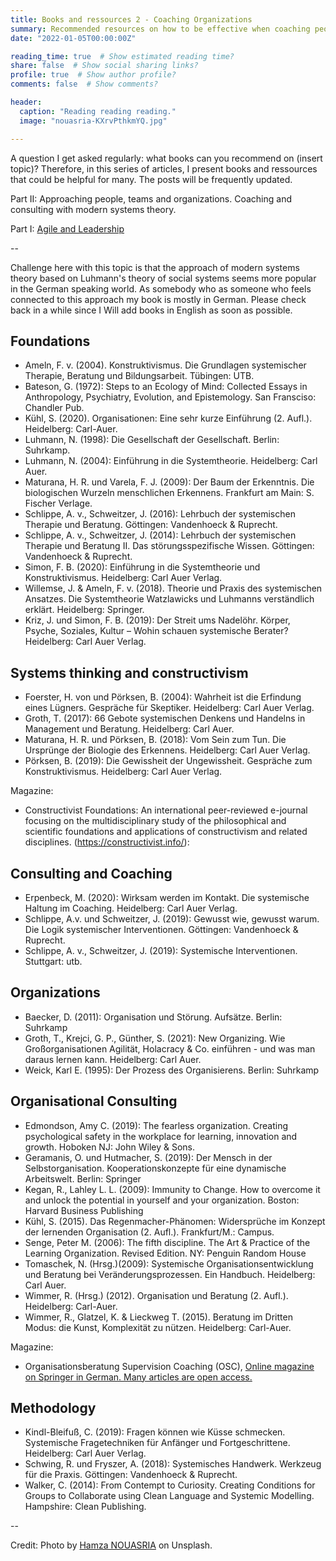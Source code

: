 ```yaml
---
title: Books and ressources 2 - Coaching Organizations  
summary: Recommended resources on how to be effective when coaching people or organizations.
date: "2022-01-05T00:00:00Z"

reading_time: true  # Show estimated reading time?
share: false  # Show social sharing links?
profile: true  # Show author profile?
comments: false  # Show comments?

header:
  caption: "Reading reading reading."
  image: "nouasria-KXrvPthkmYQ.jpg"

---
```


A question I get asked regularly: what books can you recommend on (insert topic)? Therefore, in this series of articles, I present books and ressources that could be helpful for many. The posts will be frequently updated. 

Part II: Approaching people, teams and organizations. Coaching and consulting with modern systems theory.

Part I: [Agile and Leadership](https://www.martinstahl.info/post/202110-books1-agileleadership/)

--

Challenge here with this topic is that the approach of modern systems theory based on Luhmann's theory of social systems seems more popular in the German speaking world. As somebody who as someone who feels connected to this approach my book is mostly in German. Please check back in a while since I Will add books in English as soon as possible.


## Foundations

- Ameln, F. v. (2004). Konstruktivismus. Die Grundlagen systemischer Therapie, Beratung und Bildungsarbeit. Tübingen: UTB.
- Bateson, G. (1972): Steps to an Ecology of Mind: Collected Essays in Anthropology, Psychiatry, Evolution, and Epistemology. San Fransciso: Chandler Pub.
- Kühl, S. (2020). Organisationen: Eine sehr kurze Einführung (2. Aufl.). Heidelberg: Carl-Auer.
- Luhmann, N. (1998): Die Gesellschaft der Gesellschaft. Berlin: Suhrkamp.
- Luhmann, N. (2004): Einführung in die Systemtheorie. Heidelberg: Carl Auer.
- Maturana, H. R. und Varela, F. J. (2009): Der Baum der Erkenntnis. Die biologischen Wurzeln menschlichen Erkennens. Frankfurt am Main: S. Fischer Verlage.
- Schlippe, A. v., Schweitzer, J. (2016): Lehrbuch der systemischen Therapie und Beratung. Göttingen: Vandenhoeck & Ruprecht.
- Schlippe, A. v., Schweitzer, J. (2014): Lehrbuch der systemischen Therapie und Beratung II. Das störungsspezifische Wissen. Göttingen: Vandenhoeck & Ruprecht.
- Simon, F. B. (2020): Einführung in die Systemtheorie und Konstruktivismus. Heidelberg: Carl Auer Verlag.
- Willemse, J. & Ameln, F. v. (2018). Theorie und Praxis des systemischen Ansatzes. Die Systemtheorie Watzlawicks und Luhmanns verständlich erklärt. Heidelberg: Springer.
- Kriz, J. und Simon, F. B. (2019): Der Streit ums Nadelöhr. Körper, Psyche, Soziales, Kultur – Wohin schauen systemische Berater? Heidelberg: Carl Auer Verlag.

 

## Systems thinking and constructivism

- Foerster, H. von und Pörksen, B. (2004): Wahrheit ist die Erfindung eines Lügners. Gespräche für Skeptiker. Heidelberg: Carl Auer Verlag.
- Groth, T. (2017): 66 Gebote systemischen Denkens und Handelns in Management und Beratung. Heidelberg: Carl Auer.
- Maturana, H. R. und Pörksen, B. (2018): Vom Sein zum Tun. Die Ursprünge der Biologie des Erkennens. Heidelberg: Carl Auer Verlag.
- Pörksen, B. (2019): Die Gewissheit der Ungewissheit. Gespräche zum Konstruktivismus. Heidelberg: Carl Auer Verlag.

Magazine:

- Constructivist Foundations: An international peer-reviewed e-journal focusing on the multidisciplinary study of the philosophical and scientific foundations and applications of constructivism and related disciplines.  (https://constructivist.info/):



## Consulting and Coaching

- Erpenbeck, M. (2020): Wirksam werden im Kontakt. Die systemische Haltung im Coaching. Heidelberg: Carl Auer Verlag.
- Schlippe, A.v. und Schweitzer, J. (2019): Gewusst wie, gewusst warum. Die Logik systemischer Interventionen. Göttingen: Vandenhoeck & Ruprecht.
- Schlippe, A. v., Schweitzer, J. (2019): Systemische Interventionen. Stuttgart: utb.


 
## Organizations

- Baecker, D. (2011): Organisation und Störung. Aufsätze. Berlin: Suhrkamp
- Groth, T., Krejci, G. P., Günther, S. (2021): New Organizing. Wie Großorganisationen Agilität, Holacracy & Co. einführen - und was man daraus lernen kann. Heidelberg: Carl Auer.
- Weick, Karl E. (1995): Der Prozess des Organisierens. Berlin: Suhrkamp



## Organisational Consulting

- Edmondson, Amy C. (2019): The fearless organization. Creating psychological safety in the workplace for learning, innovation and growth. Hoboken NJ: John Wiley & Sons.
- Geramanis, O. und Hutmacher, S. (2019): Der Mensch in der Selbstorganisation. Kooperationskonzepte für eine dynamische Arbeitswelt. Berlin: Springer
- Kegan, R., Lahley L. L. (2009): Immunity to Change. How to overcome it and unlock the potential in yourself and your organization. Boston: Harvard Business Publishing
- Kühl, S. (2015). Das Regenmacher-Phänomen: Widersprüche im Konzept der lernenden Organisation (2. Aufl.). Frankfurt/M.: Campus.
- Senge, Peter M. (2006): The fifth discipline. The Art & Practice of the Learning Organization. Revised Edition. NY: Penguin Random House
- Tomaschek, N. (Hrsg.)(2009): Systemische Organisationsentwicklung und Beratung bei Veränderungsprozessen. Ein Handbuch. Heidelberg: Carl Auer.
- Wimmer, R. (Hrsg.) (2012). Organisation und Beratung (2. Aufl.). Heidelberg: Carl-Auer.
- Wimmer, R., Glatzel, K. & Lieckweg T. (2015). Beratung im Dritten Modus: die Kunst, Komplexität zu nützen. Heidelberg: Carl-Auer.

Magazine:

- Organisationsberatung Supervision Coaching (OSC), [Online magazine on Springer in German. Many articles are open access.](https://www.springer.com/journal/11613)

 

## Methodology

- Kindl-Bleifuß, C. (2019): Fragen können wie Küsse schmecken. Systemische Fragetechniken für Anfänger und Fortgeschrittene. Heidelberg: Carl Auer Verlag.
- Schwing, R. und Fryszer, A. (2018): Systemisches Handwerk. Werkzeug für die Praxis. Göttingen: Vandenhoeck & Ruprecht.
- Walker, C. (2014): From Contempt to Curiosity. Creating Conditions for Groups to Collaborate using Clean Language and Systemic Modelling. Hampshire: Clean Publishing.

 


--

Credit: Photo by [Hamza NOUASRIA](https://unsplash.com/@hamza01nsr) on Unsplash.
